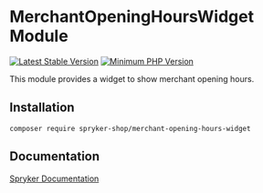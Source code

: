 # MerchantOpeningHoursWidget Module
[![Latest Stable Version](https://poser.pugx.org/spryker-shop/merchant-opening-hours-widget/v/stable.svg)](https://packagist.org/packages/spryker-shop/merchant-opening-hours-widget)
[![Minimum PHP Version](https://img.shields.io/badge/php-%3E%3D%207.3-8892BF.svg)](https://php.net/)

This module provides a widget to show merchant opening hours.

## Installation

```
composer require spryker-shop/merchant-opening-hours-widget
```

## Documentation

[Spryker Documentation](https://academy.spryker.com/developing_with_spryker/module_guide/modules.html)
